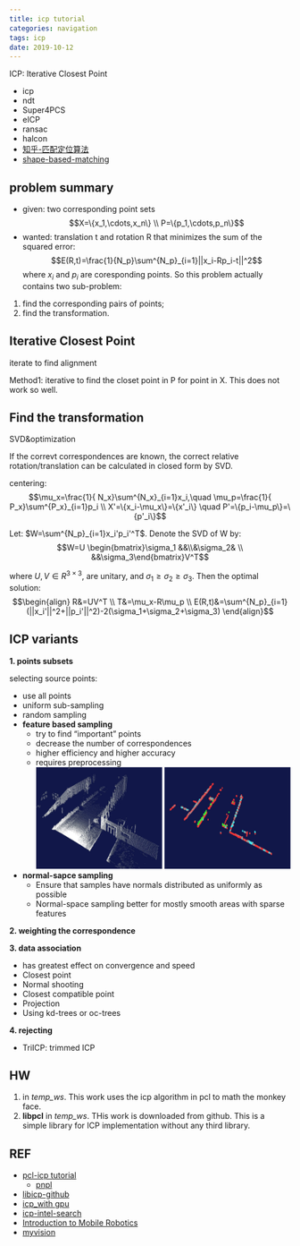 ```yaml
---
title: icp tutorial
categories: navigation
tags: icp
date: 2019-10-12
---
```


ICP: Iterative Closest Point

- icp
- ndt
- Super4PCS
- eICP
- ransac
- halcon
- [知乎-匹配定位算法](https://www.zhihu.com/question/39513724)
- [shape-based-matching](https://github.com/meiqua/shape_based_matching)

## problem summary

- given: two corresponding point sets
$$X=\{x_1,\cdots,x_n\}  \\
P=\{p_1,\cdots,p_n\}$$
- wanted: translation t and rotation R that minimizes the sum of the squared error:
$$E(R,t)=\frac{1}{N_p}\sum^{N_p}_{i=1}||x_i-Rp_i-t||^2$$
where $x_i$ and $p_i$ are coresponding points. So this problem actually contains two sub-problem: 

1. find the corresponding pairs of points; 
2. find the transformation.

## Iterative Closest Point

iterate to find alignment

Method1: iterative to find the closet point in P for point in X. This does not work so well.

## Find the transformation
 
 SVD&optimization

 If the correvt correspondences are known, the correct relative rotation/translation can be calculated in closed form by SVD.

 centering:
 $$\mu_x=\frac{1}{ N_x}\sum^{N_x}_{i=1}x_i,\quad \mu_p=\frac{1}{ P_x}\sum^{P_x}_{i=1}p_i    \\
 X'=\{x_i-\mu_x\}=\{x'_i\} \quad  P'=\{p_i-\mu_p\}=\{p'_i\}$$

 Let: $W=\sum^{N_p}_{i=1}x_i'p_i'^T$. Denote the SVD of W by:
 $$W=U \begin{bmatrix}\sigma_1 &&\\&\sigma_2&   \\ &&\sigma_3\end{bmatrix}V^T$$

 where $U,V\in R^{3\times3}$, are unitary, and $\sigma_1\geq\sigma_2\geq\sigma_3$. Then the optimal solution:
 $$\begin{align}
 R&=UV^T    \\
 T&=\mu_x-R\mu_p    \\
 E(R,t)&=\sum^{N_p}_{i=1}(||x_i'||^2+||p_i'||^2)-2(\sigma_1+\sigma_2+\sigma_3)
 \end{align}$$

## ICP variants

**1. points subsets**

selecting source points:
- use all points
- uniform sub-sampling
- random sampling
- **feature based sampling**
    - try to find “important” points
    - decrease the number of correspondences
    - higher efficiency and higher accuracy
    - requires preprocessing
![feature_based_sampling](pics/feature_based_sampling.png)
- **normal-sapce sampling**
    - Ensure that samples have normals distributed as
uniformly as possible
    - Normal-space sampling better for mostly smooth areas with  sparse features

**2. weighting the correspondence**

**3. data association**
- has greatest effect on convergence and
speed
- Closest point
- Normal shooting
- Closest compatible point
- Projection
- Using kd-trees or oc-trees

**4. rejecting**

- TriICP: trimmed ICP


## HW

1. in *temp_ws*. This work uses the icp algorithm in pcl to math the monkey face.
2. **libpcl** in *temp_ws*. THis work is downloaded from github. This is a simple library for ICP implementation without any third library. 


## REF
- [pcl-icp tutorial](http://pointclouds.org/documentation/tutorials/interactive_icp.php#interactive-icp)
    - [pnpl](https://github.com/symao/PnPL)
- [libicp-github](https://github.com/symao/libicp)
- [icp_with gpu](https://github.com/michaelwillett/Iterative-Closest-Point)
- [icp-intel-search](https://github.com/1988kramer/intel_dataset)
- [Introduction to Mobile Robotics](http://ais.informatik.uni-freiburg.de/teaching/ss19/robotics/)
- [myvision](https://github.com/Ewenwan/MVision/blob/master/PCL_APP/5_%E7%82%B9%E4%BA%91%E9%85%8D%E5%87%86%20Registration.md)